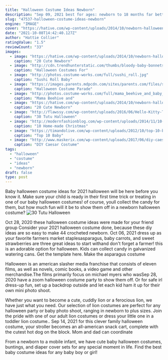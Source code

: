 ```yaml
---
title: "Halloween Costume Ideas Newborn"
description: "Sep 09, 2021 best for ages: newborn to 18 months far better than any $5 footlong, theyll be all that and a bag of chips in this subway sandwich costume that looks good enough to eat."
slug: "47537-halloween-costume-ideas-newborn"
engine: "IMAGE"
cover: "https://hative.com/wp-content/uploads/2014/10/newborn-halloween-costumes/1-newborn-halloween-costume-ideas.jpg"
date: "2021-10-08T14:42:40.127Z"
author: "Hattie Collier"
ratingValue: "1.5"
reviewCount: "33"
images:
  - image: "https://hative.com/wp-content/uploads/2014/10/newborn-halloween-costumes/1-newborn-halloween-costume-ideas.jpg"
    caption: "20 Cute Newborn"
  - image: "http://cdn.trendhunterstatic.com/thumbs/bloody-baby-bonnets-halloween-costumes-for-infants.jpeg"
    caption: "Halloween Costumes For"
  - image: "http://photos.costume-works.com/full/sushi_roll.jpg"
    caption: "Sushi Roll Baby"
  - image: "https://images.parents.mdpcdn.com/sites/parents.com/files/styles/scale_1500_1500/public/images/550_101969732_w.jpg"
    caption: "Halloween Costume Parade"
  - image: "http://photos.costume-works.com/full/mama_beehive_and_baby_bee.jpg"
    caption: "Mama Beehive and"
  - image: "https://hative.com/wp-content/uploads/2014/10/newborn-halloween-costumes/5-newborn-halloween-costume-ideas.jpg"
    caption: "20 Cute Newborn"
  - image: "http://flawssy.com/wp-content/uploads/2016/06/Hello-Kitty-Tutu-Halloween-Costume.jpg"
    caption: "30 Tutu Halloween"
  - image: "http://modernfashionblog.com/wp-content/uploads/2014/11/10-Home-made-Christmas-Tree-Costume-Ideas-For-Girls-Kids-2014-6.jpg"
    caption: "10 Home-made Christmas"
  - image: "https://timandolive.com/wp-content/uploads/2012/10/top-10-baby-halloween-costumes-turtle1.jpg"
    caption: "Top 10 Baby"
  - image: "http://www.maskerix.com/wp-content/uploads/2017/06/diy-caesar-halloween-costume-idea.jpg"
    caption: "DIY Caesar Costume"
tags:
  - "halloween"
  - "costume"
  - "ideas"
  - "newborn"
draft: false
type: post
---
```


Baby halloween costume ideas for 2021 halloween will be here before you know it. Make sure your child is ready in their first time trick or treating in one of our baby halloween costumes! of course, youll collect the candy for them, but how much fun will it be to show them off in a newborn halloween costume?
![30 Tutu Halloween](http://flawssy.com/wp-content/uploads/2016/06/Hello-Kitty-Tutu-Halloween-Costume.jpg "30 Tutu Halloween")

Oct 28, 2020 these halloween costume ideas were made for your friend group  Consider your 2021 halloween costume done, because these diy ideas are so easy to make 44 crocheted newborn. Oct 06, 2021 dress up as your favorite farmers market staplesasparagus, baby carrots, and sweet strawberries are three great ideas to start withand don&#39;t forget a farmer! this is an adorable option for halloween. Kids can collect candy in galvanized watering cans. Get the template here. Make the asparagus costume
<!--inArticleAds-->

<!--galleryOne-->

Halloween is an american slasher media franchise that consists of eleven films, as well as novels, comic books, a video game and other merchandise.The films primarily focus on michael myers who wasSep 28, 2020 have a zoom halloween costume party to show them off. Or for safe irl dress-up fun, set up a backdrop outside and let each kid ham it up for their own mini photo shoot.
<!--inArticleAds-->

<!--galleryTwo-->

Whether you want to become a cute, cuddly lion or a ferocious lion, we have just what you need. Our selection of lion costumes are perfect for any halloween party or baby photo shoot, ranging in newborn to plus sizes. Join the pride with one of our adult lion costumes or dress your little one in a toddler lion costume.. Sep 14, 2021 for this clever family halloween costume, your stroller becomes an all-american snack cart, complete with the cutest hot dog on the block. Mom and dad can coordinate
<!--galleryThree-->

From a newborn to a mobile infant, we have cute baby halloween costumes, buntings, and diaper cover sets for any special moment in life. Find the best baby costume ideas for any baby boy or girl!